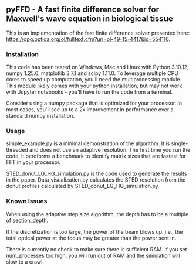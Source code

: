 ## pyFFD - A fast finite difference solver for Maxwell's wave equation in biological tissue

This is an implementation of the fast finite difference solver presented here: https://opg.optica.org/ol/fulltext.cfm?uri=ol-49-15-4417&id=554116.

### Installation

This code has been tested on Windows, Mac and Linux with Python 3.10.12, numpy 1.25.0, matplotlib 3.7.1 and scipy 1.11.0. To leverage multiple CPU cores to speed up computation, you'll need the multiprocessing module. This module likely comes with your python installation, but may not work with Jupyter notebooks - you'll have to run the code from a terminal.

Consider using a numpy package that is optimized for your processor. In most cases, you'll see up to a 2x improvement in performance over a standard numpy installation.

### Usage

simple_example.py is a minimal demonstration of the algorithm. It is single-threaded and does not use an adaptive resolution. The first time you run the code, it peroforms a benchmark to identify matrix sizes that are fastest for FFT in your processor.

STED_donut_LG_HG_simulation.py is the code used to generate the results in the paper. Data_visualization.py calculates the STED resolution from the donut profiles calculated by STED_donut_LG_HG_simulation.py

### Known Issues

When using the adaptive step size algorithm, the depth has to be a multiple of section_depth.

If the discretization is too large, the power of the beam blows up. i.e., the total optical power at the focus may be greater than the power sent in.

There is currently no check to make sure there is sufficient RAM. If you set num_processes too high, you will run out of RAM and the simulation will slow to a crawl.
